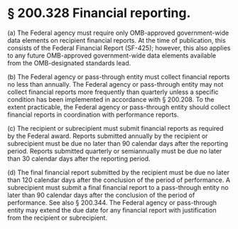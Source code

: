 # § 200.328   Financial reporting.

(a) The Federal agency must require only OMB-approved government-wide data elements on recipient financial reports. At the time of publication, this consists of the Federal Financial Report (SF-425); however, this also applies to any future OMB-approved government-wide data elements available from the OMB-designated standards lead.


(b) The Federal agency or pass-through entity must collect financial reports no less than annually. The Federal agency or pass-through entity may not collect financial reports more frequently than quarterly unless a specific condition has been implemented in accordance with § 200.208. To the extent practicable, the Federal agency or pass-through entity should collect financial reports in coordination with performance reports.


(c) The recipient or subrecipient must submit financial reports as required by the Federal award. Reports submitted annually by the recipient or subrecipient must be due no later than 90 calendar days after the reporting period. Reports submitted quarterly or semiannually must be due no later than 30 calendar days after the reporting period.


(d) The final financial report submitted by the recipient must be due no later than 120 calendar days after the conclusion of the period of performance. A subrecipient must submit a final financial report to a pass-through entity no later than 90 calendar days after the conclusion of the period of performance. See also § 200.344. The Federal agency or pass-through entity may extend the due date for any financial report with justification from the recipient or subrecipient.






